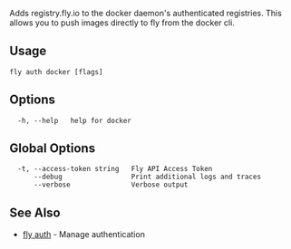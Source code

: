 Adds registry.fly.io to the docker daemon's authenticated
registries. This allows you to push images directly to fly from
the docker cli.


## Usage
~~~
fly auth docker [flags]
~~~

## Options

~~~
  -h, --help   help for docker
~~~

## Global Options

~~~
  -t, --access-token string   Fly API Access Token
      --debug                 Print additional logs and traces
      --verbose               Verbose output
~~~

## See Also

* [fly auth](/docs/flyctl/fly-auth/)	 - Manage authentication

